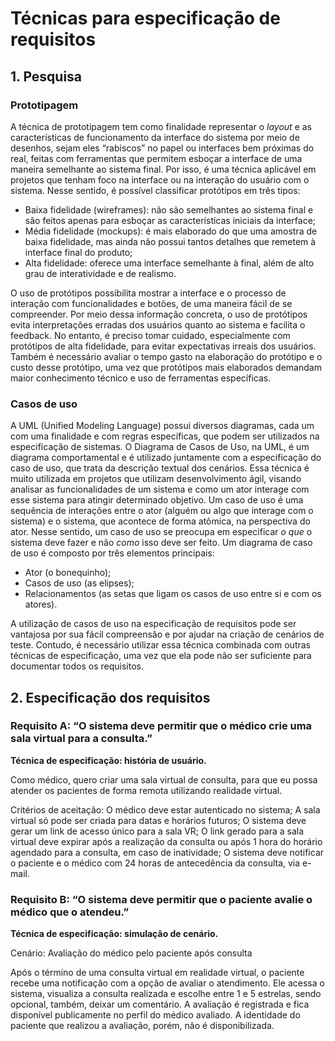 # Técnicas para especificação de requisitos

## 1. Pesquisa

### Prototipagem

A técnica de prototipagem tem como finalidade representar o _layout_ e as características de funcionamento da interface do sistema por meio de desenhos, sejam eles “rabiscos” no papel ou interfaces bem próximas do real, feitas com ferramentas que permitem esboçar a interface de uma maneira semelhante ao sistema final. Por isso, é uma técnica aplicável em projetos que tenham foco na interface ou na interação do usuário com o sistema. Nesse sentido, é possível classificar protótipos em três tipos:
- Baixa fidelidade (wireframes): não são semelhantes ao sistema final e são feitos apenas para esboçar as características iniciais da interface;
- Média fidelidade (mockups): é mais elaborado do que uma amostra de baixa fidelidade, mas ainda não possui tantos detalhes que remetem à interface final do produto;
- Alta fidelidade: oferece uma interface semelhante à final, além de alto grau de interatividade e de realismo.
  
O uso de protótipos possibilita mostrar a interface e o processo de interação com funcionalidades e botões, de uma maneira fácil de se compreender. Por meio dessa informação concreta, o uso de protótipos evita interpretações erradas dos usuários quanto ao sistema e facilita o feedback. No entanto, é preciso tomar cuidado, especialmente com protótipos de alta fidelidade, para evitar expectativas irreais dos usuários. Também é necessário avaliar o tempo gasto na elaboração do protótipo e o custo desse protótipo, uma vez que protótipos mais elaborados demandam maior conhecimento técnico e uso de ferramentas específicas.

### Casos de uso

A UML (Unified Modeling Language) possui diversos diagramas, cada um com uma finalidade e com regras específicas, que podem ser utilizados na especificação de sistemas. O Diagrama de Casos de Uso, na UML, é um diagrama comportamental e é utilizado juntamente com a especificação do caso de uso, que trata da descrição textual dos cenários. Essa técnica é muito utilizada em projetos que utilizam desenvolvimento ágil, visando analisar as funcionalidades de um sistema e como um ator interage com esse sistema para atingir determinado objetivo.
Um caso de uso é uma sequência de interações entre o ator (alguém ou algo que interage com o sistema) e o sistema, que acontece de forma atômica, na perspectiva do ator. Nesse sentido, um caso de uso se preocupa em especificar _o que_ o sistema deve fazer e não _como_ isso deve ser feito.
Um diagrama de caso de uso é composto por três elementos principais:
- Ator (o bonequinho);
- Casos de uso (as elipses);
- Relacionamentos (as setas que ligam os casos de uso entre si e com os atores).
  
A utilização de casos de uso na especificação de requisitos pode ser vantajosa por sua fácil compreensão e por ajudar na criação de cenários de teste. Contudo, é necessário utilizar essa técnica combinada com outras técnicas de especificação, uma vez que ela pode não ser suficiente para documentar todos os requisitos.

## 2. Especificação dos requisitos

### Requisito A: “O sistema deve permitir que o médico crie uma sala virtual para a consulta.”
	
**Técnica de especificação: história de usuário.**

Como médico,
quero criar uma sala virtual de consulta,
para que eu possa atender os pacientes de forma remota utilizando realidade virtual.

Critérios de aceitação:
O médico deve estar autenticado no sistema;
A sala virtual só pode ser criada para datas e horários futuros;
O sistema deve gerar um link de acesso único para a sala VR;
O link gerado para a sala virtual deve expirar após a realização da consulta ou após 1 hora do horário agendado para a consulta, em caso de inatividade;
O sistema deve notificar o paciente e o médico com 24 horas de antecedência da consulta, via e-mail.


### Requisito B: “O sistema deve permitir que o paciente avalie o médico que o atendeu.”

**Técnica de especificação: simulação de cenário.**

Cenário: Avaliação do médico pelo paciente após consulta

Após o término de uma consulta virtual em realidade virtual, o paciente recebe uma notificação com a opção de avaliar o atendimento.
Ele acessa o sistema, visualiza a consulta realizada e escolhe entre 1 e 5 estrelas, sendo opcional, também, deixar um comentário.
A avaliação é registrada e fica disponível publicamente no perfil do médico avaliado. A identidade do paciente que realizou a avaliação, porém, não é disponibilizada.
